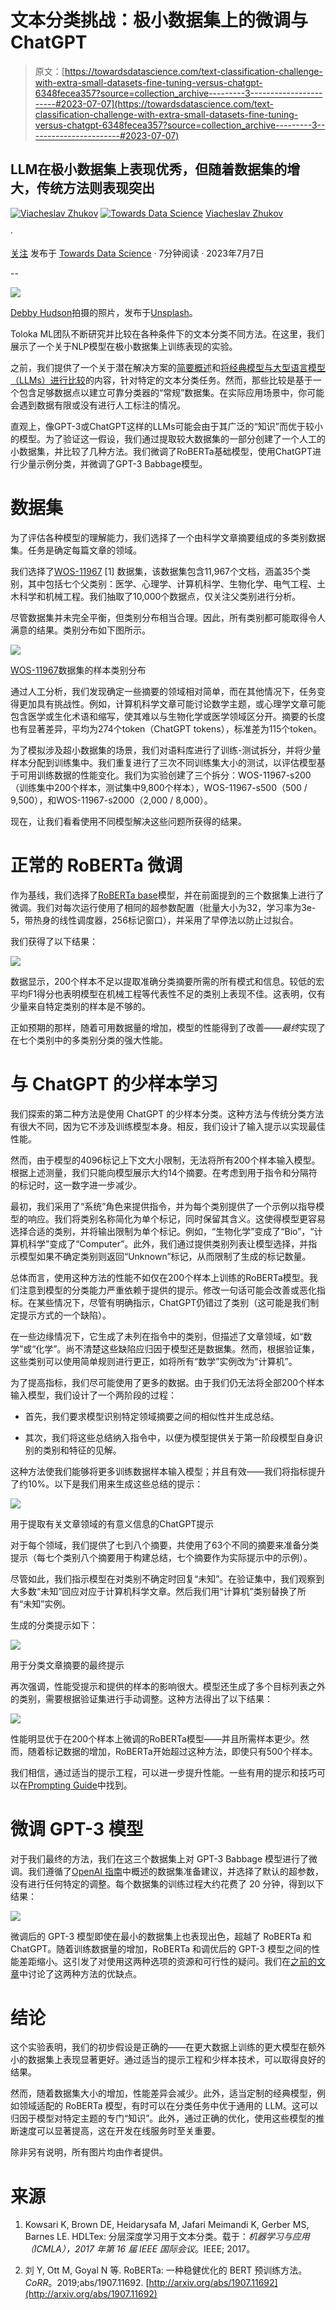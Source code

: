 # 文本分类挑战：极小数据集上的微调与ChatGPT

> 原文：[https://towardsdatascience.com/text-classification-challenge-with-extra-small-datasets-fine-tuning-versus-chatgpt-6348fecea357?source=collection_archive---------3-----------------------#2023-07-07](https://towardsdatascience.com/text-classification-challenge-with-extra-small-datasets-fine-tuning-versus-chatgpt-6348fecea357?source=collection_archive---------3-----------------------#2023-07-07)

## LLM在极小数据集上表现优秀，但随着数据集的增大，传统方法则表现突出

[![Viacheslav Zhukov](../Images/c08a514fd6dc82214b72e419efb81d27.png)](https://v-zhukov.medium.com/?source=post_page-----6348fecea357--------------------------------) [![Towards Data Science](../Images/a6ff2676ffcc0c7aad8aaf1d79379785.png)](https://towardsdatascience.com/?source=post_page-----6348fecea357--------------------------------) [Viacheslav Zhukov](https://v-zhukov.medium.com/?source=post_page-----6348fecea357--------------------------------)

·

[关注](https://medium.com/m/signin?actionUrl=https%3A%2F%2Fmedium.com%2F_%2Fsubscribe%2Fuser%2F996e241eda9b&operation=register&redirect=https%3A%2F%2Ftowardsdatascience.com%2Ftext-classification-challenge-with-extra-small-datasets-fine-tuning-versus-chatgpt-6348fecea357&user=Viacheslav+Zhukov&userId=996e241eda9b&source=post_page-996e241eda9b----6348fecea357---------------------post_header-----------) 发布于 [Towards Data Science](https://towardsdatascience.com/?source=post_page-----6348fecea357--------------------------------) · 7分钟阅读 · 2023年7月7日

--

![](../Images/f25a15c69eb89ab31cc985d9ceff3b86.png)

[Debby Hudson](https://unsplash.com/de/@hudsoncrafted?utm_source=medium&utm_medium=referral)拍摄的照片，发布于[Unsplash](https://unsplash.com/?utm_source=medium&utm_medium=referral)。

Toloka ML团队不断研究并比较在各种条件下的文本分类不同方法。在这里，我们展示了一个关于NLP模型在极小数据集上训练表现的实验。

之前，我们提供了一个关于潜在解决方案的[简要概述](https://medium.com/toloka/choosing-the-best-architecture-for-your-text-classification-task-aee30ecc7870)和[将经典模型与大型语言模型（LLMs）进行比较](https://www.kdnuggets.com/2023/04/best-architecture-text-classification-task-benchmarking-options.html)的内容，针对特定的文本分类任务。然而，那些比较是基于一个包含足够数据点以建立可靠分类器的“常规”数据集。在实际应用场景中，你可能会遇到数据有限或没有进行人工标注的情况。

直观上，像GPT-3或ChatGPT这样的LLMs可能会由于其广泛的“知识”而优于较小的模型。为了验证这一假设，我们通过提取较大数据集的一部分创建了一个人工的小数据集，并比较了几种方法。我们微调了RoBERTa基础模型，使用ChatGPT进行少量示例分类，并微调了GPT-3 Babbage模型。

# 数据集

为了评估各种模型的理解能力，我们选择了一个由科学文章摘要组成的多类别数据集。任务是确定每篇文章的领域。

我们选择了[WOS-11967](https://data.mendeley.com/datasets/9rw3vkcfy4/6) [1] 数据集，该数据集包含11,967个文档，涵盖35个类别，其中包括七个父类别：医学、心理学、计算机科学、生物化学、电气工程、土木科学和机械工程。我们抽取了10,000个数据点，仅关注父类别进行分析。

尽管数据集并未完全平衡，但类别分布相当合理。因此，所有类别都可能取得令人满意的结果。类别分布如下图所示。

![](../Images/9170f11ccb793cb99aa9a0db664bbcd7.png)

[WOS-11967](https://paperswithcode.com/dataset/web-of-science-dataset)数据集的样本类别分布

通过人工分析，我们发现确定一些摘要的领域相对简单，而在其他情况下，任务变得更加具有挑战性。例如，计算机科学文章可能讨论数学主题，或心理学文章可能包含医学或生化术语和缩写，使其难以与生物化学或医学领域区分开。摘要的长度也有显著差异，平均为274个token（ChatGPT tokens），标准差为115个token。

为了模拟涉及超小数据集的场景，我们对语料库进行了训练-测试拆分，并将少量样本分配到训练集中。我们重复进行了三次不同训练集大小的测试，以评估模型基于可用训练数据的性能变化。我们为实验创建了三个拆分：WOS-11967-s200（训练集中200个样本，测试集中9,800个样本），WOS-11967-s500（500 / 9,500），和WOS-11967-s2000（2,000 / 8,000）。

现在，让我们看看使用不同模型解决这些问题所获得的结果。

# 正常的 RoBERTa 微调

作为基线，我们选择了[RoBERTa base](https://huggingface.co/roberta-base)模型，并在前面提到的三个数据集上进行了微调。我们对每次运行使用了相同的超参数配置（批量大小为32，学习率为3e-5，带热身的线性调度器，256标记窗口），并采用了早停法以防止过拟合。

我们获得了以下结果：

![](../Images/d34e0b776b929c71e86f362bbb949c6e.png)

数据显示，200个样本不足以提取准确分类摘要所需的所有模式和信息。较低的宏平均F1得分也表明模型在机械工程等代表性不足的类别上表现不佳。这表明，仅有少量来自特定类别的样本是不够的。

正如预期的那样，随着可用数据量的增加，模型的性能得到了改善——*最终*实现了在七个类别中的多类别分类的强大性能。

# 与 ChatGPT 的少样本学习

我们探索的第二种方法是使用 ChatGPT 的少样本分类。这种方法与传统分类方法有很大不同，因为它不涉及训练模型本身。相反，我们设计了输入提示以实现最佳性能。

然而，由于模型的4096标记上下文大小限制，无法将所有200个样本输入模型。根据上述测量，我们只能向模型展示大约14个摘要。在考虑到用于指令和分隔符的标记时，这一数字进一步减少。

最初，我们采用了“系统”角色来提供指令，并为每个类别提供了一个示例以指导模型的响应。我们将类别名称简化为单个标记，同时保留其含义。这使得模型更容易选择合适的类别，并将输出限制为单个标记。例如，“生物化学”变成了“Bio”，“计算机科学”变成了“Computer”。此外，我们通过提供类别列表让模型选择，并指示模型如果不确定类别则返回“Unknown”标记，从而限制了生成的标记数量。

总体而言，使用这种方法的性能不如仅在200个样本上训练的RoBERTa模型。我们注意到模型的分类能力严重依赖于提供的提示。修改一句话可能会改善或恶化指标。在某些情况下，尽管有明确指示，ChatGPT仍错过了类别（这可能是我们制定提示方式的一个缺陷）。

在一些边缘情况下，它生成了未列在指令中的类别，但描述了文章领域，如“数学”或“化学”。尚不清楚这些缺陷应归因于模型还是数据集。然而，根据验证集，这些类别可以使用简单规则进行更正，如将所有“数学”实例改为“计算机”。

为了提高指标，我们尽可能使用了更多的数据。由于我们仍无法将全部200个样本输入模型，我们设计了一个两阶段的过程：

+   首先，我们要求模型识别特定领域摘要之间的相似性并生成总结。

+   其次，我们将这些总结纳入指令中，以便为模型提供关于第一阶段模型自身识别的类别和特征的见解。

这种方法使我们能够将更多训练数据样本输入模型；并且有效——我们将指标提升了约10%。以下是我们用来生成这些总结的提示：

![](../Images/b4b133bdb8221b7550efaf7c2611a75d.png)

用于提取有关文章领域的有意义信息的ChatGPT提示

对于每个领域，我们提供了七到八个摘要，共使用了63个不同的摘要来准备分类提示（每七个类别八个摘要用于构建总结，七个摘要作为实际提示中的示例）。

尽管如此，我们指示模型在对类别不确定时回复“未知”。在验证集中，我们观察到大多数“未知”回应对应于计算机科学文章。然后我们用“计算机”类别替换了所有“未知”实例。

生成的分类提示如下：

![](../Images/dc6b4f585eed094a3ab7603da457ecea.png)

用于分类文章摘要的最终提示

再次强调，性能受提示和提供的样本的影响很大。模型还生成了多个目标列表之外的类别，需要根据验证集进行手动调整。这种方法得出了以下结果：

![](../Images/01ddbbce428c0cb90661725195fbb622.png)

性能明显优于在200个样本上微调的RoBERTa模型——并且所需样本更少。然而，随着标记数据的增加，RoBERTa开始超过这种方法，即使只有500个样本。

我们相信，通过适当的提示工程，可以进一步提升性能。一些有用的提示和技巧可以在[Prompting Guide](https://www.promptingguide.ai/)中找到。

# 微调 GPT-3 模型

对于我们最终的方法，我们在这三个数据集上对 GPT-3 Babbage 模型进行了微调。我们遵循了[OpenAI 指南](https://platform.openai.com/docs/guides/fine-tuning/preparing-your-dataset)中概述的数据集准备建议，并选择了默认的超参数，没有进行任何特定的调整。每个数据集的训练过程大约花费了 20 分钟，得到以下结果：

![](../Images/c84cd45bfa9a44da632ae4ffe4272287.png)

微调后的 GPT-3 模型即使在最小的数据集上也表现出色，超越了 RoBERTa 和 ChatGPT。随着训练数据量的增加，RoBERTa 和调优后的 GPT-3 模型之间的性能差距缩小。这引发了对使用这两种选项的资源和可行性的疑问。我们在[之前的文章](https://medium.com/toloka/choosing-the-best-architecture-for-your-text-classification-task-aee30ecc7870)中讨论了这两种方法的优缺点。

# 结论

这个实验表明，我们的初步假设是正确的——在更大数据上训练的更大模型在额外小的数据集上表现显著更好。通过适当的提示工程和少样本技术，可以取得良好的结果。

然而，随着数据集大小的增加，性能差异会减少。此外，适当定制的经典模型，例如领域适配的 RoBERTa 模型，有时可以在分类任务中优于通用的 LLM。这可以归因于模型对特定主题的专门“知识”。此外，通过正确的优化，使用这些模型的推断速度可以显著提高，这在开发在线服务时至关重要。

除非另有说明，所有图片均由作者提供。

# 来源

1.  Kowsari K, Brown DE, Heidarysafa M, Jafari Meimandi K, Gerber MS, Barnes LE. HDLTex: 分层深度学习用于文本分类。载于：*机器学习与应用（ICMLA），2017 年第 16 届 IEEE 国际会议*。IEEE; 2017。

1.  刘 Y, Ott M, Goyal N 等. RoBERTa: 一种稳健优化的 BERT 预训练方法。*CoRR*。2019;abs/1907.11692\. [http://arxiv.org/abs/1907.11692](http://arxiv.org/abs/1907.11692)
